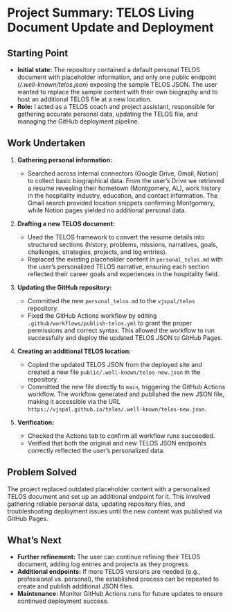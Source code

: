 # Project Summary: TELOS Living Document Update and Deployment

## Starting Point
- **Initial state:** The repository contained a default personal TELOS document with placeholder information, and only one public endpoint (*/.well-known/telos.json*) exposing the sample TELOS JSON. The user wanted to replace the sample content with their own biography and to host an additional TELOS file at a new location. 
- **Role:** I acted as a TELOS coach and project assistant, responsible for gathering accurate personal data, updating the TELOS file, and managing the GitHub deployment pipeline.

## Work Undertaken
1. **Gathering personal information:**  
   * Searched across internal connectors (Google Drive, Gmail, Notion) to collect basic biographical data. From the user’s Drive we retrieved a resume revealing their hometown (Montgomery, AL), work history in the hospitality industry, education, and contact information. The Gmail search provided location snippets confirming Montgomery, while Notion pages yielded no additional personal data.

2. **Drafting a new TELOS document:**  
   * Used the TELOS framework to convert the resume details into structured sections (history, problems, missions, narratives, goals, challenges, strategies, projects, and log entries).  
   * Replaced the existing placeholder content in `personal_telos.md` with the user’s personalized TELOS narrative, ensuring each section reflected their career goals and experiences in the hospitality field.

3. **Updating the GitHub repository:**  
   * Committed the new `personal_telos.md` to the `vjspal/telos` repository.  
   * Fixed the GitHub Actions workflow by editing `.github/workflows/publish-telos.yml` to grant the proper permissions and correct syntax. This allowed the workflow to run successfully and deploy the updated TELOS JSON to GitHub Pages.

4. **Creating an additional TELOS location:**  
   * Copied the updated TELOS JSON from the deployed site and created a new file `public/.well-known/telos-new.json` in the repository.  
   * Committed the new file directly to `main`, triggering the GitHub Actions workflow. The workflow generated and published the new JSON file, making it accessible via the URL `https://vjspal.github.io/telos/.well-known/telos-new.json`.

5. **Verification:**  
   * Checked the Actions tab to confirm all workflow runs succeeded.  
   * Verified that both the original and new TELOS JSON endpoints correctly reflected the user’s personalized data.

## Problem Solved
The project replaced outdated placeholder content with a personalised TELOS document and set up an additional endpoint for it. This involved gathering reliable personal data, updating repository files, and troubleshooting deployment issues until the new content was published via GitHub Pages.

## What’s Next
- **Further refinement:** The user can continue refining their TELOS document, adding log entries and projects as they progress.  
- **Additional endpoints:** If more TELOS versions are needed (e.g., professional vs. personal), the established process can be repeated to create and publish additional JSON files.  
- **Maintenance:** Monitor GitHub Actions runs for future updates to ensure continued deployment success.
